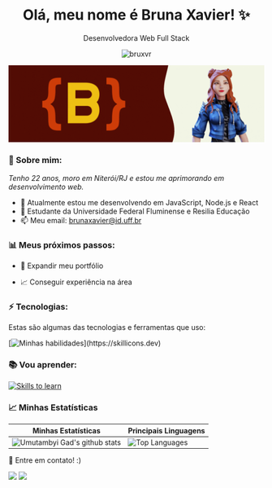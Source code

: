 <h1 align='center'>
  Olá, meu nome é Bruna Xavier! ✨
</h1>

<p align='center'>
  Desenvolvedora Web Full Stack
</p>
<p align="center"> <img src="https://komarev.com/ghpvc/?username=bruxvr" alt="bruxvr" /> </p>

![Intro](https://github.com/bruxvr/brunaxvr/blob/main/intro.gif)

### 🌻 Sobre mim:

<p>
  <em>
    Tenho 22 anos, moro em Niterói/RJ e estou me aprimorando em desenvolvimento web.
  </em>
</p>

- 🌱 Atualmente estou me desenvolvendo em JavaScript, Node.js e React
- 🚀 Estudante da Universidade Federal Fluminense e Resilia Educação
- 📫 Meu email: brunaxavier@id.uff.br

### 📊 Meus próximos passos:

- 📂 Expandir meu portfólio

- 📈 Conseguir experiência na área

### ⚡ Tecnologias:

Estas são algumas das tecnologias e ferramentas que uso:

[![Minhas habilidades](https://skillicons.dev/icons?i=html,css,js,nodejs,express,mysql,bootstrap,)](https://skillicons.dev)

### 📚 Vou aprender:
[![Skills to learn](https://skillicons.dev/icons?i=figma,python,aws,azure)](https://skillicons.dev)

### 📈 Minhas Estatísticas

| Minhas Estatísticas                                                                                                                                                            | Principais Linguagens                                                                                                                                                                     |
| ------------------------------------------------------------------------------------------------------------------------------------------------------------------------ | ---------------------------------------------------------------------------------------------------------------------------------------------------------------------------------- |
| ![Umutambyi Gad's github stats](https://github-readme-stats.vercel.app/api?username=bruxvr&show_icons=true&hide_border=true&count_private=true&theme=codeSTACKr) | ![Top Languages](https://github-readme-stats.vercel.app/api/top-langs/?username=bruxvr&langs_count=10&count_private=true&hide_border=true&theme=codeSTACKr&layout=compact) |

💬 Entre em contato! :)

<div>
  <a href="https://www.linkedin.com/in/brunarxavier" target="_blank"><img src="https://img.shields.io/badge/-LinkedIn-%230077B5?style=for-the-badge&logo=linkedin&logoColor=white" target="_blank"></a>
  <a href = "mailto:brunaxavier@id.uff.br"><img src="https://img.shields.io/badge/-Gmail-%23333?style=for-the-badge&logo=gmail&logoColor=white" target="_blank"></a>
</div>
